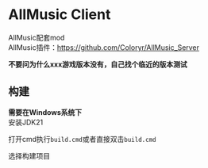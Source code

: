# AllMusic Client
AllMusic配套mod  
AllMusic插件：https://github.com/Coloryr/AllMusic_Server

**不要问为什么xxx游戏版本没有，自己找个临近的版本测试**

## 构建
**需要在Windows系统下**  
安装JDK21

打开cmd执行`build.cmd`或者直接双击`build.cmd`

选择构建项目

